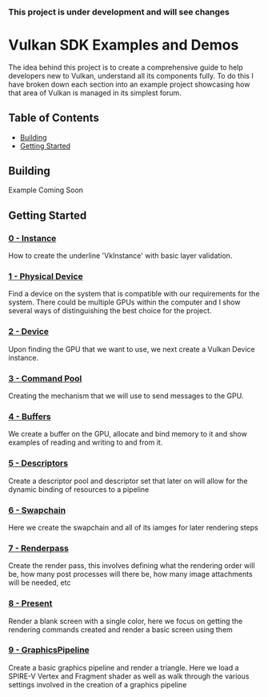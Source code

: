 ### This project is under development and will see changes

# Vulkan SDK Examples and Demos
The idea behind this project is to create a comprehensive guide to help developers new to Vulkan, understand all its components fully. To do this I have broken down each section into an example project showcasing how that area of Vulkan is managed in its simplest forum.

## Table of Contents
+ [Building](#Building)
+ [Getting Started](#GettingStarted)



## <a name="Building"></a> Building
Example Coming Soon

## <a name="GettingStarted"></a> Getting Started

### [0 - Instance](0-Instance/)
How to create the underline 'VkInstance' with basic layer validation. 

### [1 - Physical Device](1-PhysicalDevice/)
Find a device on the system that is compatible with our requirements for the system. There could be multiple GPUs within the computer and I show several ways of distinguishing the best choice for the project.

### [2 - Device](2-Device/)
Upon finding the GPU that we want to use, we next create a Vulkan Device instance.

### [3 - Command Pool](3-CommandPools/)
Creating the mechanism that we will use to send messages to the GPU.

### [4 - Buffers](4-Buffers/)
We create a buffer on the GPU, allocate and bind memory to it and show examples of reading and writing to and from it.

### [5 - Descriptors](5-Descriptors/)
Create a descriptor pool and descriptor set that later on will allow for the dynamic binding of resources to a pipeline

### [6 - Swapchain](6-Swapchain/)
Here we create the swapchain and all of its iamges for later rendering steps

### [7 - Renderpass](7-Renderpass/)
Create the render pass, this involves defining what the rendering order will be, how many post processes will there be, how many image attachments will be needed, etc

### [8 - Present](8-Present/)
Render a blank screen with a single color, here we focus on getting the rendering commands created and render a basic screen using them

### [9 - GraphicsPipeline](9-GraphicsPipeline/)
Create a basic graphics pipeline and render a triangle. Here we load a SPIRE-V Vertex and Fragment shader as well as walk through the various settings involved in the creation of a graphics pipeline

